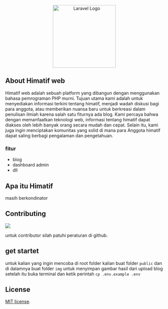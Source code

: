 <p align="center"><a href="https://github.com/demtimcod" target="_blank"><img src="https://avatars.githubusercontent.com/u/161788164?s=400&u=754ca3fc44d15dca6c1dabcecb52108261be3731&v=4" style="width: 200px" alt="Laravel Logo"></a></p>

<p align="center">
<a href=""></a>
<a href=""></a>
<a href=""></a>
<a href=""></a>
</p>

## About Himatif web

Himatif web adalah sebuah platform yang dibangun dengan menggunakan bahasa pemrograman PHP murni. Tujuan utama kami adalah untuk menyediakan informasi terkini tentang himatif, menjadi wadah diskusi bagi para anggota, atau memberikan nuansa baru untuk berkreasi dalam penulisan ilmiah karena salah satu fiturnya ada blog.
Kami percaya bahwa dengan memanfaatkan teknologi web, informasi tentang himatif dapat diakses oleh lebih banyak orang secara mudah dan cepat. Selain itu, kami juga ingin menciptakan komunitas yang solid di mana para Anggota himatif dapat saling berbagi pengalaman dan pengetahuan.

### fitur

- blog
- dashboard admin
- dll

## Apa itu Himatif

masih berkondinator

## Contributing

<a href="https://github.com/abrordc/himatif-unira/graphs/contributors">
  <img src="https://contrib.rocks/image?repo=abrordc/himatif-unira" />
</a>

untuk contributor silah patuhi peraturan di github.

## get startet

untuk kalian yang ingin mencoba di root folder kalian buat folder `public` dan di dalamnya buat folder `img` untuk menyimpan gambar hasil dari upload blog setelah itu buka terminal dan ketik perintah `cp .env.example .env`

## License

[MIT license](https://opensource.org/licenses/MIT).
